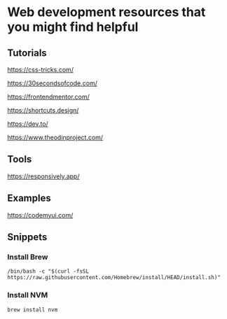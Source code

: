 # Web development resources that you might find helpful

## Tutorials
https://css-tricks.com/

https://30secondsofcode.com/

https://frontendmentor.com/

https://shortcuts.design/

https://dev.to/

https://www.theodinproject.com/

## Tools
https://responsively.app/

## Examples
https://codemyui.com/

## Snippets
### Install Brew
```/bin/bash -c "$(curl -fsSL https://raw.githubusercontent.com/Homebrew/install/HEAD/install.sh)"```

### Install NVM
```brew install nvm```
